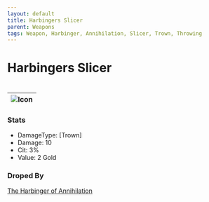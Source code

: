 ```yaml
---
layout: default
title: Harbingers Slicer
parent: Weapons
tags: Weapon, Harbinger, Annihilation, Slicer, Trown, Throwing
---
```


# Harbingers Slicer
#
| ![Icon](https://raw.githubusercontent.com/RickLugtigheid/SupernovaMod/main/Items/Weapons/PreHardmode/HarbingersSlicer.png) |
| ------ |

### Stats
- DamageType: [Trown]
- Damage: 10
- Cit: 3%
- Value: 2 Gold

### Droped By
[The Harbinger of Annihilation](https://ricklugtigheid.github.io/SupernovaMod/docs/npcs/bosses/harbinger_of_annihilation)